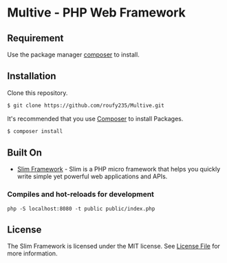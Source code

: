 # Multive - PHP Web Framework

## Requirement
Use the package manager [composer](https://getcomposer.org/) to install.

## Installation

Clone this repository.

```bash
$ git clone https://github.com/roufy235/Multive.git
```

It's recommended that you use [Composer](https://getcomposer.org/) to install Packages.

```bash
$ composer install
```

## Built On
* [Slim Framework](http://www.slimframework.com/) - Slim is a PHP micro framework that helps you quickly write simple yet powerful web applications and APIs.


### Compiles and hot-reloads for development
```
php -S localhost:8080 -t public public/index.php
```

## License

The Slim Framework is licensed under the MIT license. See [License File](LICENSE) for more information.
